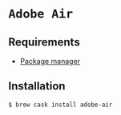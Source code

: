 # `Adobe Air`

## Requirements

* [Package manager](./package_manager.md)

## Installation

```ShellSession
$ brew cask install adobe-air
```
